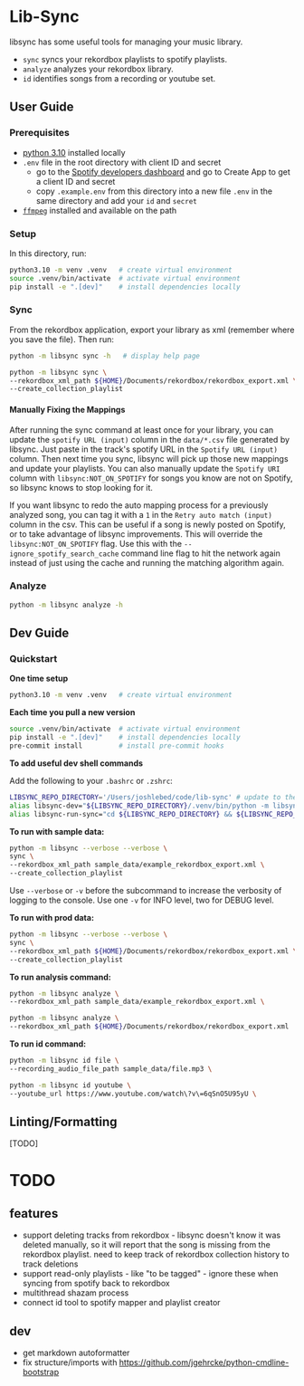 # Lib-Sync

libsync has some useful tools for managing your music library.

- `sync` syncs your rekordbox playlists to spotify playlists.
- `analyze` analyzes your rekordbox library.
- `id` identifies songs from a recording or youtube set.

## User Guide

### Prerequisites

- [python 3.10](https://www.python.org/downloads/release/python-31010/) installed locally
- `.env` file in the root directory with client ID and secret
  - go to the [Spotify developers dashboard](https://developer.spotify.com/dashboard) and go to Create App to get a client ID and secret
  - copy `.example.env` from this directory into a new file `.env` in the same directory and add your `id` and `secret`
- [`ffmpeg`](https://www.ffmpeg.org/download.html) installed and available on the path

### Setup

In this directory, run:

```bash
python3.10 -m venv .venv   # create virtual environment
source .venv/bin/activate  # activate virtual environment
pip install -e ".[dev]"    # install dependencies locally
```

### Sync

From the rekordbox application, export your library as xml (remember where you save the file). Then run:

```bash
python -m libsync sync -h   # display help page

python -m libsync sync \
--rekordbox_xml_path ${HOME}/Documents/rekordbox/rekordbox_export.xml \
--create_collection_playlist
```

#### Manually Fixing the Mappings

After running the sync command at least once for your library, you can update the `spotify URL (input)` column in the `data/*.csv` file generated by libsync. Just paste in the track's spotify URL in the `Spotify URL (input)` column. Then next time you sync, libsync will pick up those new mappings and update your playlists. You can also manually update the `Spotify URI` column with `libsync:NOT_ON_SPOTIFY` for songs you know are not on Spotify, so libsync knows to stop looking for it.

If you want libsync to redo the auto mapping process for a previously analyzed song, you can tag it with a `1` in the `Retry auto match (input)` column in the csv. This can be useful if a song is newly posted on Spotify, or to take advantage of libsync improvements. This will override the `libsync:NOT_ON_SPOTIFY` flag. Use this with the `--ignore_spotify_search_cache` command line flag to hit the network again instead of just using the cache and running the matching algorithm again.

### Analyze

```bash
python -m libsync analyze -h
```

## Dev Guide

### Quickstart

**One time setup**

```bash
python3.10 -m venv .venv   # create virtual environment
```

**Each time you pull a new version**

```bash
source .venv/bin/activate  # activate virtual environment
pip install -e ".[dev]"    # install dependencies locally
pre-commit install         # install pre-commit hooks
```

**To add useful dev shell commands**

Add the following to your `.bashrc` or `.zshrc`:

```bash
LIBSYNC_REPO_DIRECTORY='/Users/joshlebed/code/lib-sync' # update to the path to the repo on your machine
alias libsync-dev="${LIBSYNC_REPO_DIRECTORY}/.venv/bin/python -m libsync"
alias libsync-run-sync="cd ${LIBSYNC_REPO_DIRECTORY} && ${LIBSYNC_REPO_DIRECTORY}/scripts/run_sync.sh"
```

**To run with sample data:**

```bash
python -m libsync --verbose --verbose \
sync \
--rekordbox_xml_path sample_data/example_rekordbox_export.xml \
--create_collection_playlist
```

Use `--verbose` or `-v` before the subcommand to increase the verbosity of logging to the console.
Use one `-v` for INFO level, two for DEBUG level.

**To run with prod data:**

```bash
python -m libsync --verbose --verbose \
sync \
--rekordbox_xml_path ${HOME}/Documents/rekordbox/rekordbox_export.xml \
--create_collection_playlist
```

**To run analysis command:**

```bash
python -m libsync analyze \
--rekordbox_xml_path sample_data/example_rekordbox_export.xml \

python -m libsync analyze \
--rekordbox_xml_path ${HOME}/Documents/rekordbox/rekordbox_export.xml
```

**To run id command:**

```bash
python -m libsync id file \
--recording_audio_file_path sample_data/file.mp3 \
```

```bash
python -m libsync id youtube \
--youtube_url https://www.youtube.com/watch\?v\=6qSnO5U95yU \
```

## Linting/Formatting

[TODO]

# TODO

## features

- support deleting tracks from rekordbox - libsync doesn't know it was deleted manually, so it will report that the song is missing from the rekordbox playlist. need to keep track of rekordbox collection history to track deletions
- support read-only playlists - like "to be tagged" - ignore these when syncing from spotify back to rekordbox
- multithread shazam process
- connect id tool to spotify mapper and playlist creator

## dev

- get markdown autoformatter
- fix structure/imports with https://github.com/jgehrcke/python-cmdline-bootstrap
